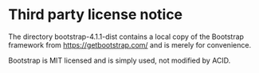# Third party license notice

The directory bootstrap-4.1.1-dist contains a local copy of the Bootstrap
framework from https://getbootstrap.com/ and is merely for convenience.

Bootstrap is MIT licensed and is simply used, not modified by ACID.
